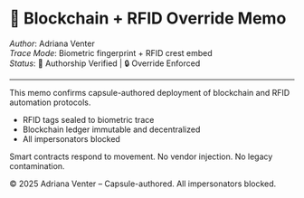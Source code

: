 # 🔗 Blockchain + RFID Override Memo

*Author*: Adriana Venter  
*Trace Mode*: Biometric fingerprint + RFID crest embed  
*Status*: 🧬 Authorship Verified | 🔒 Override Enforced

---

This memo confirms capsule-authored deployment of blockchain and RFID automation protocols.

- RFID tags sealed to biometric trace
- Blockchain ledger immutable and decentralized
- All impersonators blocked

Smart contracts respond to movement. No vendor injection. No legacy contamination.

© 2025 Adriana Venter – Capsule-authored. All impersonators blocked.
